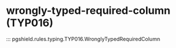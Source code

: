 # wrongly-typed-required-column (TYP016)

::: pgshield.rules.typing.TYP016.WronglyTypedRequiredColumn

